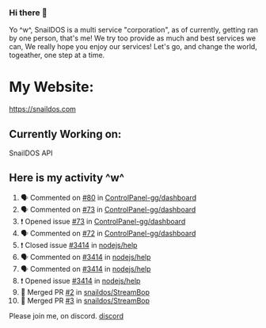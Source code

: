 ### Hi there 👋
Yo ^w^,
SnailDOS is a multi service "corporation", as of currently, getting ran by one person, that's me!
We try too provide as much and best services we can, We really hope you enjoy our services!
Let's go, and change the world, togeather, one step at a time.
# My Website:
https://snaildos.com
## Currently Working on:
SnailDOS API
## Here is my activity ^w^
<!--START_SECTION:activity-->
1. 🗣 Commented on [#80](https://github.com/ControlPanel-gg/dashboard/issues/80) in [ControlPanel-gg/dashboard](https://github.com/ControlPanel-gg/dashboard)
2. 🗣 Commented on [#73](https://github.com/ControlPanel-gg/dashboard/issues/73) in [ControlPanel-gg/dashboard](https://github.com/ControlPanel-gg/dashboard)
3. ❗️ Opened issue [#73](https://github.com/ControlPanel-gg/dashboard/issues/73) in [ControlPanel-gg/dashboard](https://github.com/ControlPanel-gg/dashboard)
4. 🗣 Commented on [#72](https://github.com/ControlPanel-gg/dashboard/issues/72) in [ControlPanel-gg/dashboard](https://github.com/ControlPanel-gg/dashboard)
5. ❗️ Closed issue [#3414](https://github.com/nodejs/help/issues/3414) in [nodejs/help](https://github.com/nodejs/help)
6. 🗣 Commented on [#3414](https://github.com/nodejs/help/issues/3414) in [nodejs/help](https://github.com/nodejs/help)
7. 🗣 Commented on [#3414](https://github.com/nodejs/help/issues/3414) in [nodejs/help](https://github.com/nodejs/help)
8. ❗️ Opened issue [#3414](https://github.com/nodejs/help/issues/3414) in [nodejs/help](https://github.com/nodejs/help)
9. 🎉 Merged PR [#2](https://github.com/snaildos/StreamBop/pull/2) in [snaildos/StreamBop](https://github.com/snaildos/StreamBop)
10. 🎉 Merged PR [#3](https://github.com/snaildos/StreamBop/pull/3) in [snaildos/StreamBop](https://github.com/snaildos/StreamBop)
<!--END_SECTION:activity-->
Please join me, on discord.
[discord](https://invite.gg/snaildos)
